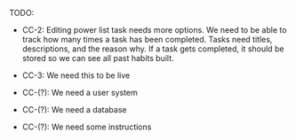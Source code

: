 
TODO:
  - CC-2: Editing power list task needs more options. We need to be able to track how many times a task has been completed. Tasks need titles, descriptions, and the reason why. If a task gets completed, it should be stored so we can see all past habits built.

  - CC-3: We need this to be live

  - CC-(?): We need a user system
  - CC-(?): We need a database
  - CC-(?): We need some instructions

